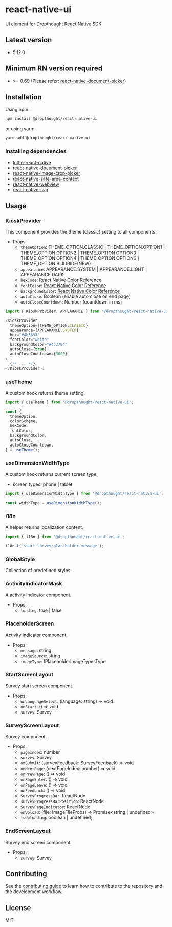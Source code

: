 # react-native-ui

UI element for Dropthought React Native SDK

## Latest version

- 5.12.0

## Minimum RN version required

- &gt;= 0.69 (Please refer: [react-native-document-picker](https://github.com/rnmods/react-native-document-picker#rn--069))

## Installation

Using npm:

```sh
npm install @dropthought/react-native-ui
```

or using yarn:

```sh
yarn add @dropthought/react-native-ui
```

### Installing dependencies

- [lottie-react-native](https://github.com/lottie-react-native/lottie-react-native)
- [react-native-document-picker](https://github.com/rnmods/react-native-document-picker)
- [react-native-image-crop-picker](https://github.com/ivpusic/react-native-image-crop-picker)
- [react-native-safe-area-context](https://github.com/th3rdwave/react-native-safe-area-context#getting-started)
- [react-native-webview](https://github.com/react-native-webview/react-native-webview)
- [react-native-svg](https://github.com/react-native-community/react-native-svg)

## Usage

### KioskProvider

This component provides the theme (classic) setting to all components.

- Props:
  - `themeOption`: THEME_OPTION.CLASSIC | THEME_OPTION.OPTION1 | THEME_OPTION.OPTION2 | THEME_OPTION.OPTION3 | THEME_OPTION.OPTION4 | THEME_OPTION.OPTION6 | THEME_OPTION.BIJLIRIDE(NEW)
  - `appearance`: APPEARANCE.SYSTEM | APPEARANCE.LIGHT | APPEARANCE.DARK
  - `hexCode`: [React Native Color Reference](https://reactnative.dev/docs/colors)
  - `fontColor`: [React Native Color Reference](https://reactnative.dev/docs/colors)
  - `backgroundColor`: [React Native Color Reference](https://reactnative.dev/docs/colors)
  - `autoClose`: Boolean (enable auto close on end page)
  - `autoCloseCountdown`: Number (countdown in ms)

```js
import { KioskProvider, APPEARANCE } from '@dropthought/react-native-ui';

<KioskProvider
  themeOption={THEME_OPTION.CLASSIC}
  appearance={APPEARANCE.SYSTEM}
  hex="#4b3693"
  fontColor="white"
  backgroundColor="#4c3794"
  autoClose={true}
  autoCloseCountdown={3000}
>
  {/* ... */}
</KioskProvider>;
```

### useTheme

A custom hook returns theme setting.

```js
import { useTheme } from '@dropthought/react-native-ui';

const {
  themeOption,
  colorScheme,
  hexCode,
  fontColor,
  backgroundColor,
  autoClose,
  autoCloseCountdown,
} = useTheme();
```

### useDimensionWidthType

A custom hook returns current screen type.

- screen types: phone | tablet

```js
import { useDimensionWidthType } from '@dropthought/react-native-ui';

const widthType = useDimensionWidthType();
```

### i18n

A helper returns localization content.

```js
import { i18n } from '@dropthought/react-native-ui';

i18n.t('start-survey:placeholder-message');
```

### GlobalStyle

Collection of predefined styles.

### ActivityIndicatorMask

A activity indicator component.

- Props:
  - `loading`: true | false

### PlaceholderScreen

Activity indicator component.

- Props:
  - `message`: string
  - `imageSource`: string
  - `imageType`: IPlaceholderImageTypesType

### StartScreenLayout

Survey start screen component.

- Props:
  - `onLanguageSelect`: (language: string) => void
  - `onStart`: () => void
  - `survey`: Survey

### SurveyScreenLayout

Survey component.

- Props:
  - `pageIndex`: number
  - `survey`: Survey
  - `onSubmit`: (surveyFeedback: SurveyFeedback) => void
  - `onNextPage`: (nextPageIndex: number) => void
  - `onPrevPage`: () => void
  - `onPageEnter`: () => void
  - `onPageLeave`: () => void
  - `onFeedback`: () => void
  - `SurveyProgressBar`: ReactNode
  - `surveyProgressBarPosition`: ReactNode
  - `SurveyPageIndicator`: ReactNode
  - `onUpload`: (file: ImageFileProps) => Promise<string | undefined>
  - `isUploading`: boolean | undefined;

### EndScreenLayout

Survey end screen component.

- Props:
  - `survey`: Survey

## Contributing

See the [contributing guide](CONTRIBUTING.md) to learn how to contribute to the repository and the development workflow.

## License

MIT

